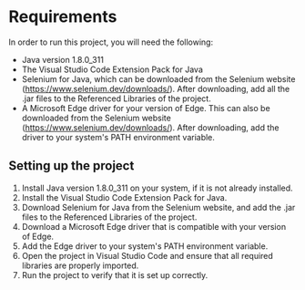 # Requirements

In order to run this project, you will need the following:

- Java version 1.8.0_311
- The Visual Studio Code Extension Pack for Java
- Selenium for Java, which can be downloaded from the Selenium website (https://www.selenium.dev/downloads/). After downloading, add all the .jar files to the Referenced Libraries of the project.
- A Microsoft Edge driver for your version of Edge. This can also be downloaded from the Selenium website (https://www.selenium.dev/downloads/). After downloading, add the driver to your system's PATH environment variable.

## Setting up the project

1. Install Java version 1.8.0_311 on your system, if it is not already installed.
2. Install the Visual Studio Code Extension Pack for Java.
3. Download Selenium for Java from the Selenium website, and add the .jar files to the Referenced Libraries of the project.
4. Download a Microsoft Edge driver that is compatible with your version of Edge.
5. Add the Edge driver to your system's PATH environment variable.
6. Open the project in Visual Studio Code and ensure that all required libraries are properly imported.
7. Run the project to verify that it is set up correctly.
